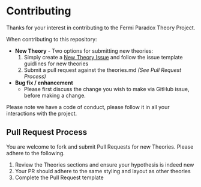 # Contributing

Thanks for your interest in contributing to the Fermi Paradox Theory Project.

When contributing to this repository:

* **New Theory** - Two options for submitting new theories:
  1. Simply create a [New Theory Issue](https://github.com/techthoughts2/fermiparadox/issues/new?assignees=&labels=new+theory&template=new-fermi-paradox-theory.md&title=New+Fermi+Paradox+Theory) and follow the issue template guidlines for new theories
  2. Submit a pull request against the theories.md *(See Pull Request Process)*
* **Bug fix / enhancement**
  * Please first discuss the change you wish to make via GitHub issue, before making a change.

Please note we have a code of conduct, please follow it in all your interactions with the project.

## Pull Request Process

You are welcome to fork and submit Pull Requests for new Theories. Please adhere to the following.

1. Review the Theories sections and ensure your hypothesis is indeed new
2. Your PR should adhere to the same styling and layout as other theories
3. Complete the Pull Request template
